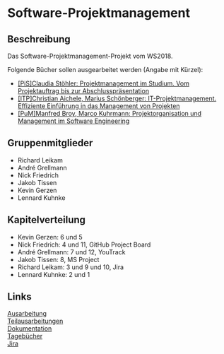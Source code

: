 # Software-Projektmanagement

## Beschreibung

Das Software-Projektmanagement-Projekt vom WS2018.  

Folgende Bücher sollen ausgearbeitet werden (Angabe mit Kürzel):
* [[PiS]Claudia Stöhler: Projektmanagement im Studium. Vom Projektauftrag bis
zur Abschlusspräsentation](https://www.springer.com/de/book/9783658119843)
* [[ITP]Christian Aichele, Marius Schönberger: IT-Projektmanagement. Effiziente
Einführung in das Management von Projekten](https://www.springer.com/de/book/9783658083885)
* [[PuM]Manfred Broy, Marco Kuhrmann: Projektorganisation und Management
im Software Engineering](https://www.springer.com/de/book/9783642292897)

## Gruppenmitglieder

* Richard Leikam
* André Grellmann
* Nick Friedrich
* Jakob Tissen
* Kevin Gerzen
* Lennard Kuhnke

## Kapitelverteilung

* Kevin Gerzen: 6 und 5
* Nick Friedrich: 4 und 11, GitHub Project Board
* André Grellmann: 7 und 12, YouTrack
* Jakob Tissen: 8, MS Project
* Richard Leikam: 3 und 9 und  10, Jira
* Lennard Kuhnke: 2 und 1

## Links

[Ausarbeitung](https://rleikam.github.io/SW-PM-WS2018-Gruppe_1_4-2/#/)  
[Teilausarbeitungen](https://rleikam.github.io/SW-PM-WS2018-Gruppe_1_4-2/#/Teilausarbeitungen/)  
[Dokumentation](https://rleikam.github.io/SW-PM-WS2018-Gruppe_1_4-2/#/Dokumentation/)  
[Tagebücher](https://rleikam.github.io/SW-PM-WS2018-Gruppe_1_4-2/#/Tagebücher/)  
[Jira](https://sw-pm-ws2018-g14-2.atlassian.net)  
